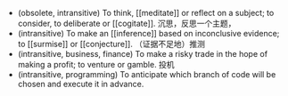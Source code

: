 - (obsolete, intransitive) To think, [[meditate]] or reflect on a subject; to consider, to deliberate or [[cogitate]]. 沉思，反思一个主题，
- (intransitive) To make an [[inference]] based on inconclusive evidence; to [[surmise]] or [[conjecture]]. （证据不足地）推测
- (intransitive, business, finance) To make a risky trade in the hope of making a profit; to venture or gamble. 投机
- (intransitive, programming) To anticipate which branch of code will be chosen and execute it in advance. 
